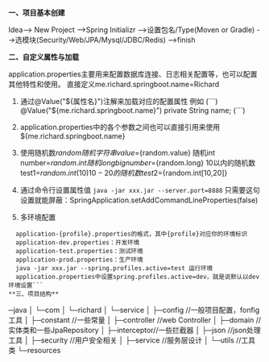 **一、项目基本创建**

Idea--> New Project -->Spring Initializr -->设置包名/Type(Moven or Gradle) -->选模块(Security/Web/JPA/Mysql/JDBC/Redis) -->finish

**二、自定义属性与加载**

application.properties主要用来配置数据库连接、日志相关配置等，也可以配置其他特性和使用。
直接定义me.richard.springboot.name=Richard

1. 通过@Value("${属性名}")注解来加载对应的配置属性
  例如
  (```)
  @Value("${me.richard.springboot.name}")
  private String name;
  (```)
2. application.properties中的各个参数之间也可以直接引用来使用${me.richard.springboot.name}

3. 使用随机数${random}
  随机字符串
  value=${random.value}
  随机int
  number=${random.int}
  随机long
  bignumber=${random.long}
  10以内的随机数
  test1=${random.int(10)}
  10-20的随机数
  test2=${random.int[10,20]}

4. 通过命令行设置属性值
  `java -jar xxx.jar --server.port=8888`
  只需要这句设置就能屏蔽：SpringApplication.setAddCommandLineProperties(false)

5. 多环境配置
```
  application-{profile}.properties的格式，其中{profile}对应你的环境标识
  application-dev.properties：开发环境
  application-test.properties：测试环境
  application-prod.properties：生产环境
  java -jar xxx.jar --spring.profiles.active=test 运行环境
  application.properties中设置spring.profiles.active=dev，就是说默认以dev环境设置```
**三、项目结构**
```
─java
│  └─com
│      └─richard
│          └─service
│              ├─config     //一般项目配置，fonfig工具
│              ├─constant   //一些常量
│              ├─controller //web Controller
│              ├─domain     //实体类和一些JpaRepository
│              ├─interceptor//一些拦截器
│              ├─json       //json处理工具
│              ├─security   //用户安全相关
│              ├─service    //服务层设计
│              └─utils      //工具类
└─resources
```
  
